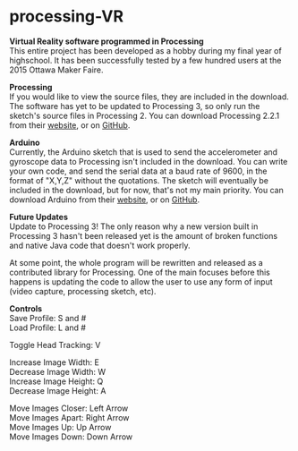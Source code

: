 # processing-VR
__Virtual Reality software programmed in Processing__ <br>
This entire project has been developed as a hobby during my final year of highschool. It has been successfully tested by a few hundred users at the 2015 Ottawa Maker Faire.

__Processing__ <br>
If you would like to view the source files, they are included in the download. The software has yet to be updated to Processing 3, so only run the sketch's source files in Processing 2. You can download Processing 2.2.1 from their [website](https://processing.org/download/), or on [GitHub](https://github.com/processing/processing).

__Arduino__ <br>
Currently, the Arduino sketch that is used to send the accelerometer and gyroscope data to Processing isn't included in the download. You can write your own code, and send the serial data at a baud rate of 9600, in the format of "X,Y,Z" without the quotations. The sketch will eventually be included in the download, but for now, that's not my main priority. You can download Arduino from their [website](https://www.arduino.cc/en/Main/Software), or on [GitHub](https://github.com/arduino/Arduino).


__Future Updates__ <br>
Update to Processing 3! The only reason why a new version built in Processing 3 hasn't been released yet is the amount of broken functions and native Java code that doesn't work properly.

At some point, the whole program will be rewritten and released as a contributed library for Processing. One of the main focuses before this happens is updating the code to allow the user to use any form of input (video capture, processing sketch, etc).


__Controls__ <br>
Save Profile: S and # <br>
Load Profile: L and # <br>

Toggle Head Tracking: V <br>

Increase Image Width: E <br>
Decrease Image Width: W <br>
Increase Image Height: Q <br>
Decrease Image Height: A <br>

Move Images Closer: Left Arrow <br>
Move Images Apart: Right Arrow <br>
Move Images Up: Up Arrow <br>
Move Images Down: Down Arrow <br>
